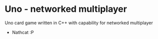 # Uno - networked multiplayer

Uno card game written in C++ with capability for networked multiplayer

 - Nathcat :P
